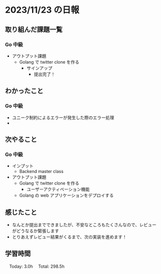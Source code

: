 # 2023/11/23 の日報

## 取り組んだ課題一覧

### Go 中級

- アウトプット課題
  - Golang で twitter clone を作る
    - サインアップ
      - 提出完了！

## わかったこと

### Go 中級

- ユニーク制約によるエラーが発生した際のエラー処理
- 

## 次やること

### Go 中級

- インプット
  - Backend master class
- アウトプット課題
  - Golang で twitter clone を作る
    - ユーザーアクティベーション機能
  - Golang の web アプリケーションをデプロイする

## 感じたこと

- なんとか提出までできましたが、不安なところもたくさんなので、レビューがどうなるか緊張します
- とりあえずレビュー結果がくるまで、次の実装を進めます！

## 学習時間

　Today: 3.0h
　Total: 298.5h

